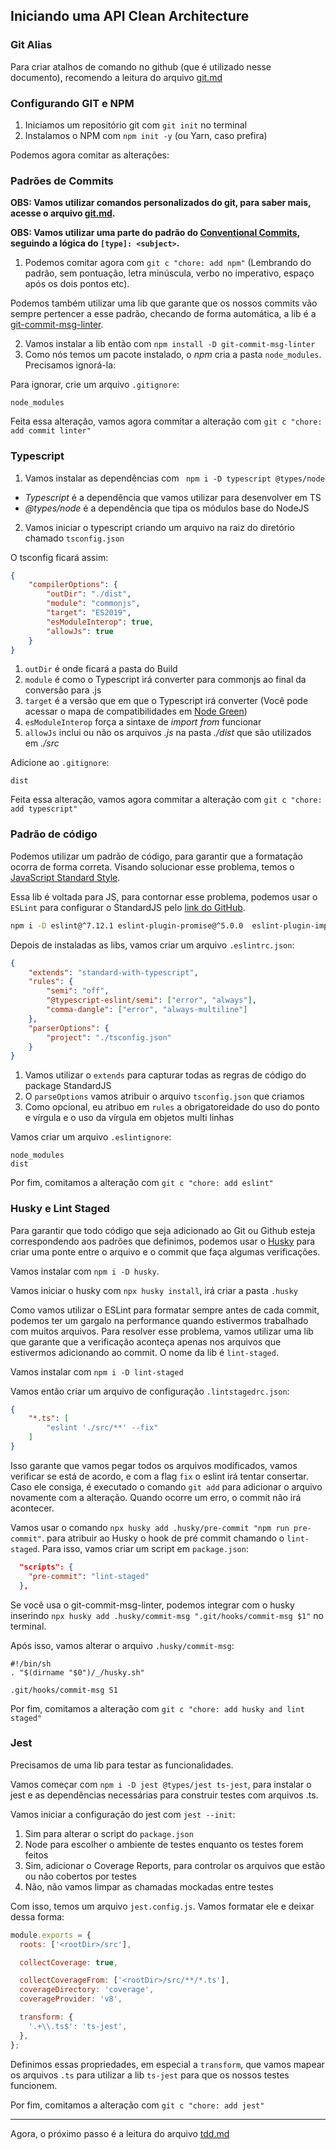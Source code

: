 ## Iniciando uma API Clean Architecture

### Git Alias

Para criar atalhos de comando no github (que é utilizado nesse documento), recomendo a leitura do arquivo [git.md](./git.md)

### Configurando GIT e NPM

1. Iniciamos um repositório git com `git init` no terminal
2. Instalamos o NPM com `npm init -y` (ou Yarn, caso prefira)

Podemos agora comitar as alterações:

### Padrões de Commits

**OBS: Vamos utilizar comandos personalizados do git, para saber mais, acesse o arquivo [git.md](./git.md).**

**OBS: Vamos utilizar uma parte do padrão do [Conventional Commits](https://www.conventionalcommits.org/en/v1.0.0/), seguindo a lógica do `[type]: <subject>`.**

1. Podemos comitar agora com `git c "chore: add npm"` (Lembrando do padrão, sem pontuação, letra minúscula, verbo no imperativo, espaço após os dois pontos etc).


Podemos também utilizar uma lib que garante que os nossos commits vão sempre pertencer a esse padrão, checando de forma automática, a lib é a [git-commit-msg-linter](https://www.npmjs.com/package/git-commit-msg-linter).

2. Vamos instalar a lib então com `npm install -D git-commit-msg-linter`
3. Como nós temos um pacote instalado, o _npm_ cria a pasta `node_modules`. Precisamos ignorá-la:

Para ignorar, crie um arquivo `.gitignore`:

```
node_modules
```


Feita essa alteração, vamos agora commitar a alteração com `git c "chore: add commit linter"`

### Typescript

1. Vamos instalar as dependências com ` npm i -D typescript @types/node`
  * _Typescript_ é a dependência que vamos utilizar para desenvolver em TS
  * _@types/node_ é a dependência que tipa os módulos base do NodeJS
2. Vamos iniciar o typescript criando um arquivo na raiz do diretório chamado `tsconfig.json`


O tsconfig ficará assim:
```JSON
{
    "compilerOptions": {
        "outDir": "./dist",
        "module": "commonjs",
        "target": "ES2019",
        "esModuleInterop": true,
        "allowJs": true
    }
}
```

1. `outDir` é onde ficará a pasta do Build
2. `module` é como o Typescript irá converter para commonjs ao final da conversão para .js
3. `target` é a versão que em que o Typescript irá converter (Você pode acessar o mapa de compatibilidades em [Node Green](https://node.green/))
4. `esModuleInterop` força a sintaxe de _import from_ funcionar
5. `allowJs` inclui ou não os arquivos _.js_ na pasta _./dist_ que são utilizados em _./src_


Adicione ao `.gitignore`:
```
dist
```

Feita essa alteração, vamos agora commitar a alteração com `git c "chore: add typescript"`

### Padrão de código

Podemos utilizar um padrão de código, para garantir que a formatação ocorra de forma correta. Visando solucionar esse problema, temos o [JavaScript Standard Style](https://standardjs.com/).

Essa lib é voltada para JS, para contornar esse problema, podemos usar o `ESLint` para configurar o StandardJS pelo [link do GitHub](https://github.com/standard/eslint-config-standard-with-typescript).

```bash
npm i -D eslint@^7.12.1 eslint-plugin-promise@^5.0.0  eslint-plugin-import@^2.22.1 eslint-plugin-node@^11.1.0   @typescript-eslint/eslint-plugin@^4.0.1   eslint-config-standard-with-typescript@latest
```


Depois de instaladas as libs, vamos criar um arquivo `.eslintrc.json`:
```JSON
{
    "extends": "standard-with-typescript",
    "rules": {
        "semi": "off",
        "@typescript-eslint/semi": ["error", "always"],
        "comma-dangle": ["error", "always-multiline"]
    },
    "parserOptions": {
        "project": "./tsconfig.json"
    }
}
```

1. Vamos utilizar o `extends` para capturar todas as regras de código do package StandardJS
2. O `parseOptions` vamos atribuir o arquivo `tsconfig.json` que criamos
3. Como opcional, eu atribuo em `rules` a obrigatoreidade do uso do ponto e vírgula e o uso da vírgula em objetos multi linhas


Vamos criar um arquivo `.eslintignore`:
```
node_modules
dist
```

Por fim, comitamos a alteração com `git c "chore: add eslint"`

### Husky e Lint Staged

Para garantir que todo código que seja adicionado ao Git ou Github esteja correspondendo aos padrões que definimos, podemos usar o [Husky](https://www.npmjs.com/package/husky) para criar uma ponte entre o arquivo e o commit que faça algumas verificações.

Vamos instalar com `npm i -D husky`.

Vamos iniciar o husky com `npx husky install`, irá criar a pasta `.husky`

Como vamos utilizar o ESLint para formatar sempre antes de cada commit, podemos ter um gargalo na performance quando estivermos trabalhado com muitos arquivos. Para resolver esse problema, vamos utilizar uma lib que garante que a verificação aconteça apenas nos arquivos que estivermos adicionando ao commit. O nome da lib é `lint-staged`.

Vamos instalar com `npm i -D lint-staged`

Vamos então criar um arquivo de configuração `.lintstagedrc.json`:
```JSON
{
    "*.ts": [
        "eslint './src/**' --fix"
    ]
}
```

Isso garante que vamos pegar todos os arquivos modificados, vamos verificar se está de acordo, e com a flag `fix` o eslint irá tentar consertar. Caso ele consiga, é executado o comando `git add` para adicionar o arquivo novamente com a alteração. Quando ocorre um erro, o commit não irá acontecer.

Vamos usar o comando `npx husky add .husky/pre-commit "npm run pre-commit"`. para atribuir ao Husky o hook de pré commit chamando o `lint-staged`. Para isso, vamos criar um script em `package.json`:
```JSON
  "scripts": {
    "pre-commit": "lint-staged"
  },
```


Se você usa o git-commit-msg-linter, podemos integrar com o husky inserindo `npx husky add .husky/commit-msg ".git/hooks/commit-msg $1"` no terminal.

Após isso, vamos alterar o arquivo `.husky/commit-msg`:
```
#!/bin/sh
. "$(dirname "$0")/_/husky.sh"

.git/hooks/commit-msg S1
```


Por fim, comitamos a alteração com `git c "chore: add husky and lint staged"`


### Jest

Precisamos de uma lib para testar as funcionalidades.

Vamos começar com `npm i -D jest @types/jest ts-jest`, para instalar o jest e as dependências necessárias para construir testes com arquivos .ts.

Vamos iniciar a configuração do jest com `jest --init`:

1. Sim para alterar o script do `package.json`
2. Node para escolher o ambiente de testes enquanto os testes forem feitos
3. Sim, adicionar o Coverage Reports, para controlar os arquivos que estão ou não cobertos por testes
4. Não, não vamos limpar as chamadas mockadas entre testes

Com isso, temos um arquivo `jest.config.js`. Vamos formatar ele e deixar dessa forma:

```js
module.exports = {
  roots: ['<rootDir>/src'],

  collectCoverage: true,

  collectCoverageFrom: ['<rootDir>/src/**/*.ts'],
  coverageDirectory: 'coverage',
  coverageProvider: 'v8',

  transform: {
    '.+\\.ts$': 'ts-jest',
  },
};
```

Definimos essas propriedades, em especial a `transform`, que vamos mapear os arquivos `.ts` para utilizar a lib `ts-jest` para que os nossos testes funcionem.

Por fim, comitamos a alteração com `git c "chore: add jest"`

---

Agora, o próximo passo é a leitura do arquivo [tdd.md](./tdd.md)
